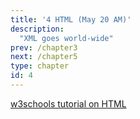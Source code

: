 ```yaml
---
title: '4 HTML (May 20 AM)'
description:
  "XML goes world-wide"
prev: /chapter3
next: /chapter5
type: chapter
id: 4
---
```


<exercise id="1" title="HTML 101">

[w3schools tutorial on HTML](https://www.w3schools.com/html/html_intro.asp)

</exercise>

<exercise id="2" title="HTML in Practice" type="slides">

<slides source="chapter4_lxml">
</slides>

</exercise>